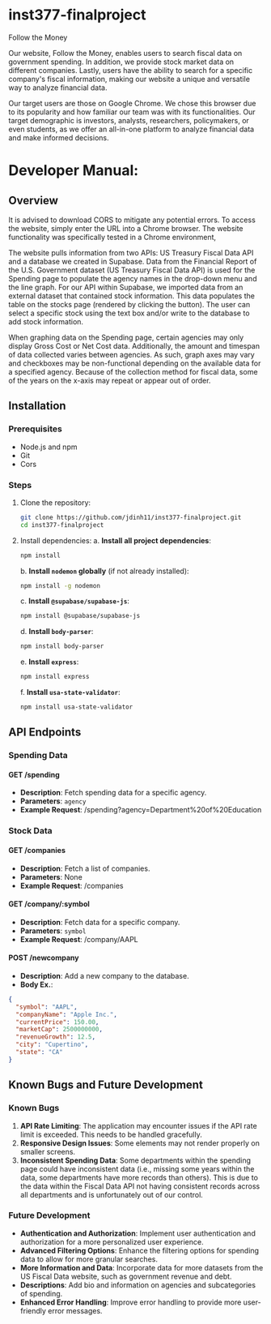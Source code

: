 # inst377-finalproject

Follow the Money

Our website, Follow the Money, enables users to search fiscal data on 
government spending. In addition, we provide stock market data on different 
companies. Lastly, users have the ability to search for a specific company's 
fiscal information, making our website a unique and versatile way to analyze 
financial data.

Our target users are those on Google Chrome. We chose this browser due to its
popularity and how familiar our team was with its functionalities. Our target 
demographic is investors, analysts, researchers, policymakers, or even students, 
as we offer an all-in-one platform to analyze financial data and make informed
decisions.

# Developer Manual:
## Overview
It is advised to download CORS to mitigate any potential errors. To access the website, simply enter the URL into a Chrome browser. The website functionality was specifically tested in a Chrome environment, 

The website pulls information from two APIs: US Treasury Fiscal Data API and a database we created in Supabase. Data from the Financial Report of the U.S. Government dataset (US Treasury Fiscal Data API) is used for the Spending page to populate the agency names in the drop-down menu and the line graph. For our API within Supabase, we imported data from an external dataset that contained stock information. This data populates the table on the stocks page (rendered by clicking the button). The user can select a specific stock using the text box and/or write to the database to add stock information. 

When graphing data on the Spending page, certain agencies may only display Gross Cost or Net Cost data. Additionally, the amount and timespan of data collected varies between agencies. As such, graph axes may vary and checkboxes may be non-functional depending on the available data for a specified agency. Because of the collection method for fiscal 
data, some of the years on the x-axis may repeat or appear out of order. 



## Installation

### Prerequisites
- Node.js and npm
- Git
- Cors

### Steps
1. Clone the repository:
    ```sh
    git clone https://github.com/jdinh11/inst377-finalproject.git
    cd inst377-finalproject
    ```

2. Install dependencies:
        a. **Install all project dependencies**:
    ```sh
    npm install
    ```

    b. **Install `nodemon` globally** (if not already installed):
    ```sh
    npm install -g nodemon
    ```

    c. **Install `@supabase/supabase-js`**:
    ```sh
    npm install @supabase/supabase-js
    ```

    d. **Install `body-parser`**:
    ```sh
    npm install body-parser
    ```

    e. **Install `express`**:
    ```sh
    npm install express
    ```

    f. **Install `usa-state-validator`**:
    ```sh
    npm install usa-state-validator
    ```
## API Endpoints

### Spending Data
#### GET /spending
- **Description**: Fetch spending data for a specific agency.
- **Parameters**: `agency`
- **Example Request**: /spending?agency=Department%20of%20Education

### Stock Data
#### GET /companies
- **Description**: Fetch a list of companies.
- **Parameters**: None
- **Example Request**: /companies

#### GET /company/:symbol
- **Description**: Fetch data for a specific company.
- **Parameters**: `symbol`
- **Example Request**: /company/AAPL

#### POST /newcompany
- **Description**: Add a new company to the database.
- **Body Ex.**:
```json
{
  "symbol": "AAPL",
  "companyName": "Apple Inc.",
  "currentPrice": 150.00,
  "marketCap": 2500000000,
  "revenueGrowth": 12.5,
  "city": "Cupertino",
  "state": "CA"
}
```
## Known Bugs and Future Development
### Known Bugs
1. **API Rate Limiting**: The application may encounter issues if the API rate limit is exceeded. This needs to be handled gracefully.
2. **Responsive Design Issues**: Some elements may not render properly on smaller screens.
3. **Inconsistent Spending Data**: Some departments within the spending page could have inconsistent data (i.e., missing some years within the data, some departments have more records than others). This is due to the data within the Fiscal Data API not having consistent records across all departments and is unfortunately out of our control. 

### Future Development
- **Authentication and Authorization**: Implement user authentication and authorization for a more personalized user experience.
- **Advanced Filtering Options**: Enhance the filtering options for spending data to allow for more granular searches.
- **More Information and Data**: Incorporate data for more datasets from the US Fiscal Data website, such as government revenue and debt.
- **Descriptions**: Add bio and information on agencies and subcategories of spending.
- **Enhanced Error Handling**: Improve error handling to provide more user-friendly error messages.







